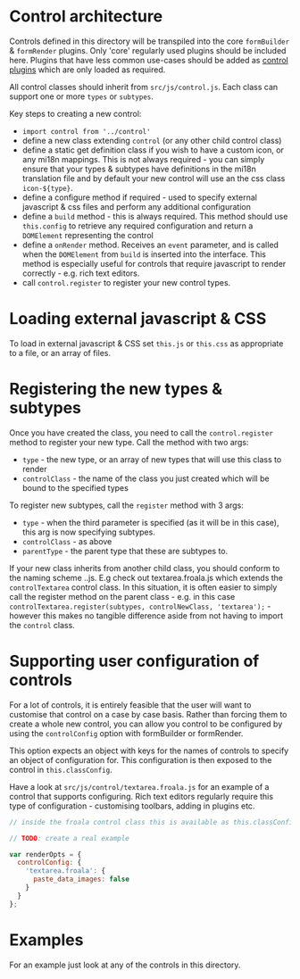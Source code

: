 # Control architecture

Controls defined in this directory will be transpiled into the core `formBuilder` & `formRender` plugins. Only 'core' regularly used plugins should be included here. Plugins that have less common use-cases should be added as [control plugins](../control_plugins) which are only loaded as required. 

All control classes should inherit from `src/js/control.js`. Each class can support one or more `types` or `subtypes`.

Key steps to creating a new control:

  * `import control from '../control'`
  * define a new class extending `control` (or any other child control class)
  * define a static get definition class if you wish to have a custom icon, or any mi18n mappings. This is not always required - you can simply ensure that your types & subtypes have definitions in the mi18n translation file and by default your new control will use an the css class `icon-${type}`.
  * define a configure method if required - used to specify external javascript & css files and perform any additional configuration 
  * define a `build` method - this is always required. This method should use `this.config` to retrieve any required configuration and return a `DOMElement` representing the control
  * define a `onRender` method. Receives an `event` parameter, and is called when the `DOMElement` from `build` is inserted into the interface. This method is especially useful for controls that require javascript to render correctly - e.g. rich text editors.
  * call `control.register` to register your new control types.
    
# Loading external javascript & CSS

To load in external javascript & CSS set `this.js` or `this.css` as appropriate to a file, or an array of files. 

# Registering the new types & subtypes

Once you have created the class, you need to call the `control.register` method to register your new type. Call the method with two args:

  * `type` - the new type, or an array of new types that will use this class to render
  * `controlClass` - the name of the class you just created which will be bound to the specified types
  
To register new subtypes, call the `register` method with 3 args:

  * `type` - when the third parameter is specified (as it will be in this case), this arg is now specifying subtypes.
  * `controlClass` - as above
  * `parentType` - the parent type that these are subtypes to.

If your new class inherits from another child class, you should conform to the naming scheme <parentFile>.<thisClass>.js. E.g check out textarea.froala.js which extends the `controlTextarea` control class. In this situation, it is often easier to simply call the register method on the parent class - e.g. in this case `controlTextarea.register(subtypes, controlNewClass, 'textarea');` - however this makes no tangible difference aside from not having to import the `control` class.

# Supporting user configuration of controls

For a lot of controls, it is entirely feasible that the user will want to customise that control on a case by case basis. Rather than forcing them to create a whole new control, you can allow you control to be configured by using the `controlConfig` option with formBuilder or formRender.

This option expects an object with keys for the names of controls to specify an object of configuration for. This configuration is then exposed to the control in `this.classConfig`.

Have a look at `src/js/control/textarea.froala.js` for an example of a control that supports configuring. Rich text editors regularly require this type of configuration - customising toolbars, adding in plugins etc.

```javascript
// inside the froala control class this is available as this.classConfig.paste_data_images

// TODO: create a real example

var renderOpts = {
  controlConfig: {
    'textarea.froala': {
      paste_data_images: false
    }
  }
};

```

# Examples

For an example just look at any of the controls in this directory.
